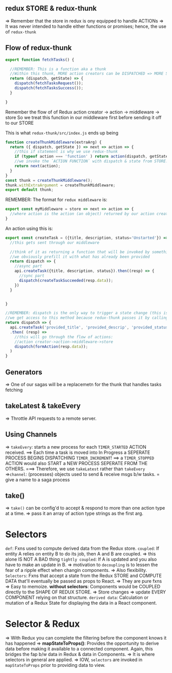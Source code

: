 
## redux STORE & redux-thunk
=> Remember that the store in redux is ony equipped to handle ACTIONs
=> It was never intended to handle either functions or promises; hence, 
the use of `redux-thunk`


## Flow of redux-thunk
```js
export function fetchTasks() {

  //REMEMBER: This is a function aka a thunk 
  //Within this thunk, MORE action creators can be DISPATCHED => MORE SIDE EFFECTS!
  return (dispatch, getState) => {
    dispatch(fetchTasksRequest());
    dispatch(fetchTasksSuccess());
  }

}
```

Remember the flow of of Redux
action creator -> action -> middleware -> store
So we treat this function in our middleware first before sending it off to 
our STORE

This is what `redux-thunk/src/index.js` ends up being

```js
function createThunkMiddleware(extraArg) {
  return ({ dispatch, getState }) => next => action => {
    //this if statement is why we use redux-thunk
    if (typeof action === 'function' ) return action(dispatch, getState, extraArgument);
    //we invoke the `ACTION FUNCTION` with dispatch & state from STORE!
    return next(action);
  }
}
const thunk = createThunkMiddleware();
thunk.withExtraArgument = createThunkMiddleware;
export default thunk;
```
REMEMBER: The format for `redux middleware` is: 
```js
export const myMiddleware = store => next => action => {
  //where action is the action (an object) returned by our action creator 
}
```

An action using this is: 
```js 
export const createTask = ({title, description, status='Unstarted'}) => {
  //this gets sent through our middleware

  //think of it as returning a function that will be invoked by something, 
  //we obviously prefill it with what has already been provided
  return dispatch => {
    //async part
    api.createTask({title, description, status}).then((resp) => {
      //sync part
      dispatch(createTaskSucceeded(resp.data));
    })
  }


}
```


```js
//REMEMBER: dispatch is the only way to trigger a state change (this is stored in the store)
//we get access to this method because redux-thunk passes it by calling our ACTION METHOD
return dispatch => {
  api.createTask('provided_title', 'provided_descrip', 'provided_status')
  .then( (resp) => 
    //this will go through the flow of actions: 
    //action creator->action->middleware->store
    dispatch(formAction(resp.data)); 
  )
}

```


## Generators 
=> One of our sagas will be a replacemetn for the thunk that handles tasks fetching

## takeLatest & takeEvery
=> Throttle API requests to a remote server. 

## Using Channels
=> `takeEvery`: starts a new process for each `TIMER_STARTED` ACTION received. 
==> Each time a task is moved into In Progress a SEPERATE PROCESS BEGINS DISPATCHING `TIMER_INCREMENT`!
==> a `TIMER_STOPPED` ACTION would also START a NEW PROCESS SEPERATE FROM THE OTHERS. 
===> Therefore, we use `takeLatest` rather than `takeEvery`
=>`channel`: (processes) objects used to send & receive msgs b/w tasks. = give a name to a saga process

## take()
=> `take()` can be config'd to accept & respond to more than one action type at a time. 
=> pass it an array of action type strings as the first arg. 



# Selectors
`def`: Fxns used to compute derived data from the Redux store. 
`coupled`: If entity A relies on entity B to do its job, then A and B are coupled. 
=> this alone IS NOT A BAD thing
`tightly coupled`: If A is updated and you also have to make an update in B. 
=> motivation to `decoupling` is to lessen the fear of a ripple effect when changin components. 
=> Also flexibility. 
`Selectors`: Fxns that accept a state from the Redux STORE and COMPUTE DATA that'll eventually be 
passed as props to React. 
=> They are pure fxns 
=> Easy to memoize. 
**without selectors**: Components would be COUPLED directly to the SHAPE OF REDUX STORE. 
=> Store changes => update EVERY COMPONENT relying on that structure.
`derived data`: Calculation or mutation of a Redux State for displaying the data in a React component. 


# Selector & Redux
=> With Redux you can complete the filtering before the component knows it has happened 
=> **mapStateToProps()**: Provides the opportunity to derive data before making it available 
to a connected component. Again, this bridges the fap b/w data in Redux & data in Components. 
=> It is where selectors in general are applied. 
=> IOW, `selectors` are invoked in `mapStateToProps` prior to providing data to view. 
